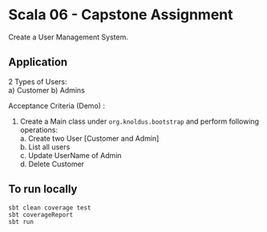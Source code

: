 # Scala 06 - Capstone Assignment

Create a User Management System.

## Application
2 Types of Users:  
a) Customer
b) Admins


Acceptance Criteria (Demo) :
1. Create a Main class under `org.knoldus.bootstrap` and perform following operations:  
a. Create two User [Customer and Admin]  
b. List all users  
c. Update UserName of Admin  
d. Delete Customer

## To run locally
`sbt clean coverage test`  
`sbt coverageReport`   
`sbt run`  